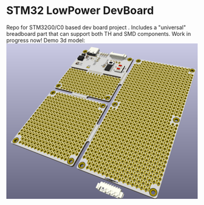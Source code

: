 # STM32 LowPower DevBoard

Repo for STM32G0/C0 based dev board project . Includes a "universal" breadboard part that can support both TH and SMD components. Work in progress now!
Demo 3d model:
![Demo_PCB_3d_model](./Img/Full_model.png)

